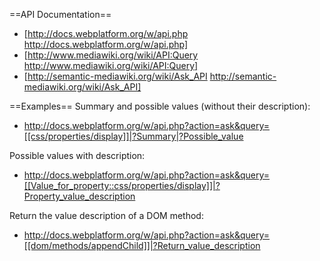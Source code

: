 ==API Documentation==
* [http://docs.webplatform.org/w/api.php http://docs.webplatform.org/w/api.php]
* [http://www.mediawiki.org/wiki/API:Query http://www.mediawiki.org/wiki/API:Query]
* [http://semantic-mediawiki.org/wiki/Ask_API http://semantic-mediawiki.org/wiki/Ask_API]

==Examples==
Summary and possible values (without their description):
* <nowiki>http://docs.webplatform.org/w/api.php?action=ask&query=[[css/properties/display]]|?Summary|?Possible_value</nowiki>

Possible values with description:
* <nowiki>http://docs.webplatform.org/w/api.php?action=ask&query=[[Value_for_property::css/properties/display]]|?Property_value_description</nowiki>

Return the value description of a DOM method:
* <nowiki>http://docs.webplatform.org/w/api.php?action=ask&query=[[dom/methods/appendChild]]|?Return_value_description</nowiki>